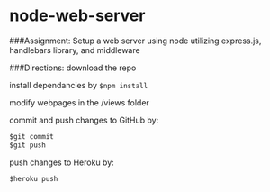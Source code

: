 # node-web-server

###Assignment: 
Setup a web server using node utilizing express.js, handlebars library, and middleware

###Directions:
download the repo

install dependancies by <code>$npm install</code>

modify webpages in the /views folder

commit and push changes to GitHub by:
```javascript
$git commit
$git push
```
push changes to Heroku by:
```javascript
$heroku push
```

